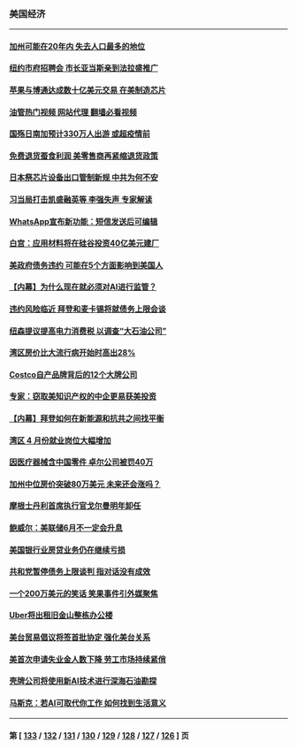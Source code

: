### 美国经济
---
#### [加州可能在20年内 失去人口最多的地位](../../pages/ncid1078158/n14002957.md?05241645) 
#### [纽约市府招聘会 市长亚当斯亲到法拉盛推广](../../pages/ncid1078158/n14002878.md?05241645) 
#### [苹果与博通达成数十亿美元交易 在美制造芯片](../../pages/ncid1078158/n14002681.md?05241645) 
#### [油管热门视频 网站代理 翻墙必看视频](http://138.2.39.72:81/youtube.html?epic-marker?05241645)
#### [国殇日南加预计330万人出游 或超疫情前](../../pages/ncid1078158/n14002729.md?05241645) 
#### [免费退货蚕食利润 美零售商再紧缩退货政策](../../pages/ncid1078158/n14002693.md?05241645) 
#### [日本祭芯片设备出口管制新规 中共为何不安](../../pages/ncid1078158/n14002608.md?05241645) 
#### [习当局打击凯盛融英等 李强失声 专家解读](../../pages/ncid1078158/n14002154.md?05241645) 
#### [WhatsApp宣布新功能：短信发送后可编辑](../../pages/ncid1078158/n14002025.md?05241645) 
#### [白宫：应用材料将在硅谷投资40亿美元建厂](../../pages/ncid1078158/n14001966.md?05241645) 
#### [美政府债务违约 可能在5个方面影响到美国人](../../pages/ncid1078158/n14002075.md?05241645) 
#### [【内幕】为什么现在就必须对AI进行监管？](../../pages/ncid1078158/n14002066.md?05241645) 
#### [违约风险临近 拜登和麦卡锡将就债务上限会谈](../../pages/ncid1078158/n14002020.md?05241645) 
#### [纽森提议提高电力消费税 以调查“大石油公司”](../../pages/ncid1078158/n14001623.md?05241645) 
#### [湾区房价比大流行病开始时高出28%](../../pages/ncid1078158/n14001620.md?05241645) 
#### [Costco自产品牌背后的12个大牌公司](../../pages/ncid1078158/n13999358.md?05241645) 
#### [专家：窃取美知识产权的中企更易获美投资](../../pages/ncid1078158/n14001024.md?05241645) 
#### [【内幕】拜登如何在新能源和抗共之间找平衡](../../pages/ncid1078158/n14001007.md?05241645) 
#### [湾区 4 月份就业岗位大幅增加](../../pages/ncid1078158/n14000744.md?05241645) 
#### [因医疗器械含中国零件 卓尔公司被罚40万](../../pages/ncid1078158/n14000672.md?05241645) 
#### [加州中位房价突破80万美元 未来还会涨吗？](../../pages/ncid1078158/n14000614.md?05241645) 
#### [摩根士丹利首席执行官戈尔曼明年卸任](../../pages/ncid1078158/n14000537.md?05241645) 
#### [鲍威尔：美联储6月不一定会升息](../../pages/ncid1078158/n14000568.md?05241645) 
#### [美国银行业房贷业务仍在继续亏损](../../pages/ncid1078158/n14000509.md?05241645) 
#### [共和党暂停债务上限谈判 指对话没有成效](../../pages/ncid1078158/n14000470.md?05241645) 
#### [一个200万美元的笑话 笑果事件引外媒聚焦](../../pages/ncid1078158/n14000272.md?05241645) 
#### [Uber将出租旧金山整栋办公楼](../../pages/ncid1078158/n14000120.md?05241645) 
#### [美台贸易倡议将签首批协定 强化美台关系](../../pages/ncid1078158/n14000054.md?05241645) 
#### [美首次申请失业金人数下降 劳工市场持续紧俏](../../pages/ncid1078158/n13999780.md?05241645) 
#### [壳牌公司将使用新AI技术进行深海石油勘探](../../pages/ncid1078158/n13999213.md?05241645) 
#### [马斯克：若AI可取代你工作 如何找到生活意义](../../pages/ncid1078158/n13999079.md?05241645) 

---
#### 第 [ [133](./133.md?05241645) / [132](./132.md?05241645) / [131](./131.md?05241645) / [130](./130.md?05241645) / [129](./129.md?05241645) / [128](./128.md?05241645) / [127](./127.md?05241645) / [126](./126.md?05241645) ] 页
